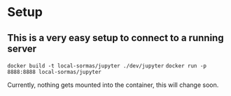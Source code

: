# Setup
## This is a very easy setup to connect to a running server

`docker build -t local-sormas/jupyter ./dev/jupyter`
`docker run -p 8888:8888 local-sormas/jupyter`

Currently, nothing gets mounted into the container, this will change soon.